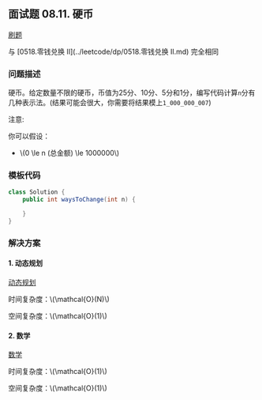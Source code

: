 <script src="https://cdn.bootcss.com/mathjax/2.7.7/MathJax.js?config=TeX-AMS-MML_HTMLorMML"></script>

## 面试题 08.11. 硬币

[刷题](qu0811/solu/Solution.java)

与 [0518.零钱兑换 II](../leetcode/dp/0518.零钱兑换 II.md) 完全相同

### 问题描述

硬币。给定数量不限的硬币，币值为25分、10分、5分和1分，编写代码计算`n`分有几种表示法。(结果可能会很大，你需要将结果模上`1_000_000_007`)

注意:

你可以假设：

* \\(0 \le n (总金额) \le 1000000\\)


### 模板代码

``` java
class Solution {
    public int waysToChange(int n) {

    }
}
```

### 解决方案

#### 1. 动态规划

[动态规划](qu0811/solu1/Solution.java)

时间复杂度：\\(\mathcal{O}(N)\\)

空间复杂度：\\(\mathcal{O}(1)\\)


#### 2. 数学

[数学](qu0811/solu2/Solution.java)

时间复杂度：\\(\mathcal{O}(1)\\)

空间复杂度：\\(\mathcal{O}(1)\\)